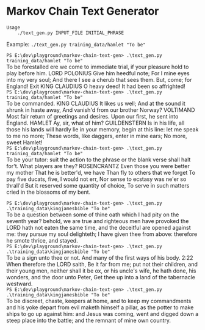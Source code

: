 Markov Chain Text Generator
===
```
Usage
    ./text_gen.py INPUT_FILE INITIAL_PHRASE
```

Example:
    `./text_gen.py training_data/hamlet "To be"`

`PS E:\dev\playground\markov-chain-text-gen> .\text_gen.py training_data/hamlet "To be"`  
To be forestalled ere we come to immediate trial, if your pleasure hold to play before him. LORD POLONIUS Give him heedful note; For I mine eyes into my very soul; And there I see a cherub that sees them. But, come; for England! Exit KING CLAUDIUS O heavy deed! It had been so affrighted!  
`PS E:\dev\playground\markov-chain-text-gen> .\text_gen.py training_data/hamlet "To be"`  
To be commanded. KING CLAUDIUS It likes us well; And at the sound it shrunk in haste away, And vanish'd from our brother Norway? VOLTIMAND Most fair return of greetings and desires. Upon our first, he sent into England. HAMLET Ay, sir, what of him? GUILDENSTERN Is in his life, all those his lands will hardly lie in your memory, begin at this line: let me speak to me no more; These words, like daggers, enter in mine ears; No more, sweet Hamlet!  
`PS E:\dev\playground\markov-chain-text-gen> .\text_gen.py training_data/hamlet "To be"`  
To be your tutor: suit the action to the phrase or the blank verse shall halt for't. What players are they? ROSENCRANTZ Even those you were better my mother That he is better'd, we have Than fly to others that we forget To pay five ducats, five, I would not err, Nor sense to ecstasy was ne'er so thrall'd But it reserved some quantity of choice, To serve in such matters cried in the blossoms of my bent.  

`PS E:\dev\playground\markov-chain-text-gen> .\text_gen.py .\training_data\kingjamesbible "To be"`  
To be a question between some of thine oath which I had pity on the seventh year? behold, we are true and righteous men have provoked the LORD hath not eaten the same time, and the deceitful are opened against me: they pursue my soul delighteth; I have given thee from above: therefore he smote thrice, and stayed.  
`PS E:\dev\playground\markov-chain-text-gen> .\text_gen.py .\training_data\kingjamesbible "To be"`  
To be a sign unto thee or not. And many of the first ways of his body. 2:22 When therefore the LORD saith, Be it far from me; put not their children, and their young men, neither shall it be ox, or his uncle's wife, he hath done, his wonders, and the door unto Peter, Get thee up into a land of the tabernacle westward.  
`PS E:\dev\playground\markov-chain-text-gen> .\text_gen.py .\training_data\kingjamesbible "To be"`  
To be discreet, chaste, keepers at home, and to keep my commandments and his yoke depart from evil maketh himself a pillar, as the potter to make ships to go up against him: and Jesus was coming, went and digged down a steep place into the battle; and the remnant of mine own country.  
